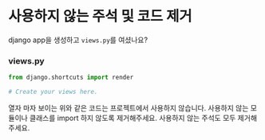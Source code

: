 # 사용하지 않는 주석 및 코드 제거
django app을 생성하고 `views.py`를 여셨나요?

### views.py

```python
from django.shortcuts import render

# Create your views here.
```

열자 마자 보이는 위와 같은 코드는 프로젝트에서 사용하지 않습니다.
사용하지 않는 모듈이나 클래스를 import 하지 않도록 제거해주세요.
사용하지 않는 주석도 모두 제거해주세요.
